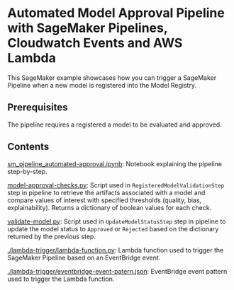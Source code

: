 # Automated Model Approval Pipeline with SageMaker Pipelines, Cloudwatch Events and AWS Lambda

This SageMaker example showcases how you can trigger a SageMaker Pipeline when a new model is registered into the Model Registry.

## Prerequisites

The pipeline requires a registered a model to be evaluated and approved.

## Contents

[sm_pipeline_automated-approval.ipynb](sm_pipeline_automated-approval.ipynb): Notebook explaining the pipeline step-by-step.

[model-approval-checks.py](model-approval-checks.py): Script used in `RegisteredModelValidationStep` step in pipeline to retrieve the artifacts associated with a model and compare
values of interest with specified thresholds (quality, bias, explainability). Returns a dictionary of boolean values for each check.

[validate-model.py](validate-model.py): Script used in `UpdateModelStatusStep` step in pipeline to update the model status to `Approved` or `Rejected` based on the dictionary returned by the previous step.

[./lambda-trigger/lambda-function.py](./lambda-trigger/lambda-function.py): Lambda function used to trigger the SageMaker Pipeline based on an EventBridge event.

[./lambda-trigger/eventbridge-event-patern.json](./lambda-trigger/eventbridge-event-patern.json): EventBridge event pattern used to trigger the Lambda function. 